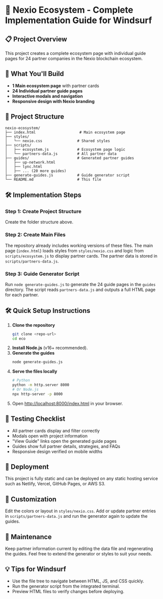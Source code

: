 # 🚀 Nexio Ecosystem - Complete Implementation Guide for Windsurf

## 📋 Project Overview
This project creates a complete ecosystem page with individual guide pages for 24 partner companies in the Nexio blockchain ecosystem.

## 🎯 What You'll Build
- **1 Main ecosystem page** with partner cards
- **24 Individual partner guide pages**
- **Interactive modals and navigation**
- **Responsive design with Nexio branding**

## 📁 Project Structure
```
nexio-ecosystem/
├── index.html                    # Main ecosystem page
├── styles/
│   └── nexio.css                # Shared styles
├── scripts/
│   ├── ecosystem.js             # Ecosystem page logic
│   └── partners-data.js         # All partner data
├── guides/                      # Generated partner guides
│   ├── up-network.html
│   ├── lync.html
│   ├── ... (20 more guides)
├── generate-guides.js           # Guide generator script
└── README.md                    # This file
```

## 🛠️ Implementation Steps
### Step 1: Create Project Structure
Create the folder structure above.

### Step 2: Create Main Files
The repository already includes working versions of these files.
The main page (`index.html`) loads styles from `styles/nexio.css` and logic from `scripts/ecosystem.js` to display partner cards. The partner data is stored in `scripts/partners-data.js`.

### Step 3: Guide Generator Script
Run `node generate-guides.js` to generate the 24 guide pages in the `guides` directory. The script reads `partners-data.js` and outputs a full HTML page for each partner.

## 🛠️ Quick Setup Instructions
1. **Clone the repository**
   ```bash
   git clone <repo-url>
   cd eco
   ```
2. **Install Node.js** (v16+ recommended).
3. **Generate the guides**
   ```bash
   node generate-guides.js
   ```
4. **Serve the files locally**
   ```bash
   # Python
   python -m http.server 8000
   # Or Node.js
   npx http-server -p 8000
   ```
5. Open [http://localhost:8000/index.html](http://localhost:8000/index.html) in your browser.

## 🧪 Testing Checklist
- All partner cards display and filter correctly
- Modals open with project information
- "View Guide" links open the generated guide pages
- Guides show full partner details, strategies, and FAQs
- Responsive design verified on mobile widths

## 🚀 Deployment
This project is fully static and can be deployed on any static hosting service such as Netlify, Vercel, GitHub Pages, or AWS S3.

## 🎨 Customization
Edit the colors or layout in `styles/nexio.css`. Add or update partner entries in `scripts/partners-data.js` and run the generator again to update the guides.

## 📝 Maintenance
Keep partner information current by editing the data file and regenerating the guides. Feel free to extend the generator or styles to suit your needs.

## 💡 Tips for Windsurf
- Use the file tree to navigate between HTML, JS, and CSS quickly.
- Run the generator script from the integrated terminal.
- Preview HTML files to verify changes before deploying.

